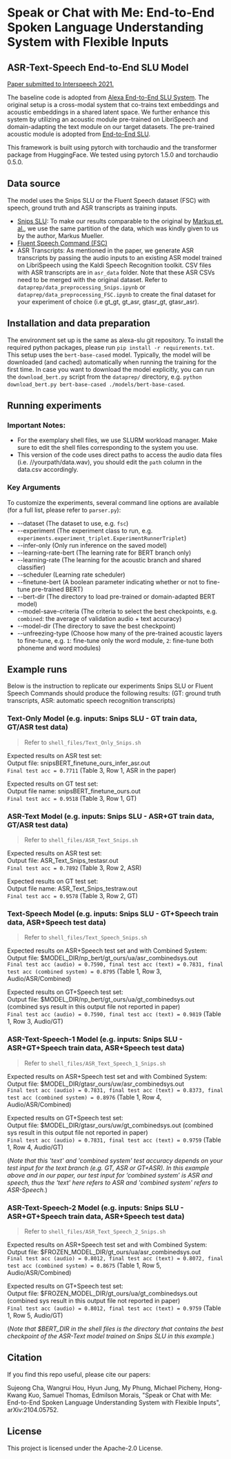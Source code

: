 # Speak or Chat with Me: End-to-End Spoken Language Understanding System with Flexible Inputs

## ASR-Text-Speech End-to-End SLU Model

[Paper submitted to Interspeech 2021.](https://arxiv.org/abs/2104.05752) 

The baseline code is adopted from [Alexa End-to-End SLU System](https://github.com/alexa/alexa-end-to-end-slu). 
The original setup is a cross-modal system that co-trains text embeddings and acoustic embeddings in a shared latent space.
We further enhance this system by utilizing an acoustic module pre-trained on LibriSpeech and domain-adapting the text module on our target datasets. The pre-trained acoustic module is adopted from [End-to-End SLU](https://github.com/lorenlugosch/end-to-end-SLU).

This framework is built using pytorch with torchaudio and the transformer package from HuggingFace.
We tested using pytorch 1.5.0 and torchaudio 0.5.0.

## Data source

The model uses the Snips SLU or the Fluent Speech dataset (FSC) with speech, ground truth and ASR transcripts as training inputs.
- [Snips SLU](https://arxiv.org/pdf/1810.12735.pdf): 
To make our results comparable to the original by [Markus et. al.](https://github.com/alexa/alexa-end-to-end-slu), we use the same partition of the data, which was kindly given to us by the author, Markus Mueller.
- [Fluent Speech Command (FSC)](https://zenodo.org/record/3509828#.YH8fauhKhPZ)
- ASR Transcripts: 
As mentioned in the paper, we generate ASR transcripts by passing the audio inputs to an existing ASR model trained on LibriSpeech using the Kaldi Speech Recognition toolkit. CSV files with ASR transcripts are in `asr_data` folder. Note that these ASR CSVs need to be merged with the original dataset. Refer to `dataprep/data_preprocessing_Snips.ipynb` or `dataprep/data_preprocessing_FSC.ipynb` to create the final dataset for your experiment of choice (i.e gt_gt, gt_asr, gtasr_gt, gtasr_asr).

## Installation and data preparation

The environment set up is the same as alexa-slu git repository.
To install the required python packages, please run `pip install -r requirements.txt`. This setup uses the `bert-base-cased` model.
Typically, the model will be downloaded (and cached) automatically when running the training for the first time.
In case you want to download the model explicitly, you can run the `download_bert.py` script from the `dataprep/` directory,
e.g. `python download_bert.py bert-base-cased ./models/bert-base-cased`. 


## Running experiments

### Important Notes:
- For the exemplary shell files, we use SLURM workload manager. Make sure to edit the shell files corresponding to the system you use.
- This version of the code uses direct paths to access the audio data files (i.e. //yourpath/data.wav), you should edit the `path` column in the data.csv accordingly.

### Key Arguments
To customize the experiments, several command line options are available (for a full list, please refer to `parser.py`):

* --dataset (The dataset to use, e.g. `fsc`)
* --experiment (The experiment class to run, e.g. `experiments.experiment_triplet.ExperimentRunnerTriplet`)
* --infer-only (Only run inference on the saved model)
* --learning-rate-bert (The learning rate for BERT branch only)
* --learning-rate (The learning for the acoustic branch and shared classifier)
* --scheduler (Learning rate scheduler)
* --finetune-bert (A boolean parameter indicating whether or not to fine-tune pre-trained BERT)
* --bert-dir (The directory to load pre-trained or domain-adapted BERT model)
* --model-save-criteria (The criteria to select the best checkpoints, e.g. `combined`: the average of validation audio + text accuracy)
* --model-dir (The directory to save the best checkpoint)
* --unfreezing-type (Choose how many of the pre-trained acoustic layers to fine-tune, e.g. `1`: fine-tune only the word module, `2`: fine-tune both phoneme and word modules)

## Example runs

Below is the instruction to replicate our experiments  Snips SLU or Fluent Speech Commands should produce the following results:
(GT: ground truth transcripts, ASR: automatic speech recognition transcripts)

### Text-Only Model (e.g. inputs: Snips SLU - GT train data, GT/ASR test data)

> Refer to `shell_files/Text_Only_Snips.sh`

Expected results on ASR test set: <br>
Output file: snipsBERT_finetune_ours_infer_asr.out <br>
`Final test acc = 0.7711` (Table 3, Row 1, ASR in the paper)

Expected results on GT test set:  <br>
Output file name: snipsBERT_finetune_ours.out <br>
`Final test acc = 0.9518` (Table 3, Row 1, GT)

### ASR-Text Model (e.g. inputs: Snips SLU - ASR+GT train data, GT/ASR test data)

> Refer to `shell_files/ASR_Text_Snips.sh`

Expected results on ASR test set: <br>
Output file: ASR_Text_Snips_testasr.out <br>
`Final test acc = 0.7892` (Table 3, Row 2, ASR)

Expected results on GT test set:  <br>
Output file name: ASR_Text_Snips_testraw.out <br>
`Final test acc = 0.9578` (Table 3, Row 2, GT)

### Text-Speech Model (e.g. inputs: Snips SLU - GT+Speech train data, ASR+Speech test data)

> Refer to `shell_files/Text_Speech_Snips.sh`

Expected results on ASR+Speech test set and with Combined System: <br>
Output file: $MODEL_DIR/np_bert/gt_ours/ua/asr_combinedsys.out <br>
`Final test acc (audio) = 0.7590, final test acc (text) = 0.7831, final test acc (combined system) = 0.8795` (Table 1, Row 3, Audio/ASR/Combined)

Expected results on GT+Speech test set: <br>
Output file: $MODEL_DIR/np_bert/gt_ours/ua/gt_combinedsys.out (combined sys result in this output file not reported in paper) <br>
`Final test acc (audio) = 0.7590, final test acc (text) = 0.9819` (Table 1, Row 3, Audio/GT)


### ASR-Text-Speech-1 Model (e.g. inputs: Snips SLU - ASR+GT+Speech train data, ASR+Speech test data)

> Refer to `shell_files/ASR_Text_Speech_1_Snips.sh`

Expected results on ASR+Speech test set and with Combined System:  <br>
Output file: $MODEL_DIR/gtasr_ours/uw/asr_combinedsys.out <br>
`Final test acc (audio) = 0.7831, final test acc (text) = 0.8373, final test acc (combined system) = 0.8976` (Table 1, Row 4, Audio/ASR/Combined)

Expected results on GT+Speech test set: <br>
Output file: $MODEL_DIR/gtasr_ours/uw/gt_combinedsys.out (combined sys result in this output file not reported in paper) <br>
`Final test acc (audio) = 0.7831, final test acc (text) = 0.9759` (Table 1, Row 4, Audio/GT)

(*Note that this 'text' and 'combined system' test accuracy depends on your test input for the text branch (e.g. GT, ASR or GT+ASR). 
In this example above and in our paper, our test input for ‘combined system’ is ASR and speech, thus the 'text' here refers to ASR and 'combined system' refers to ASR-Speech.*)

### ASR-Text-Speech-2 Model (e.g. inputs: Snips SLU - ASR+GT+Speech train data, ASR+Speech test data)

> Refer to `shell_files/ASR_Text_Speech_2_Snips.sh`

Expected results on ASR+Speech test set and with Combined System: <br>
Output file: $FROZEN_MODEL_DIR/gt_ours/ua/asr_combinedsys.out <br>
`Final test acc (audio) = 0.8012, final test acc (text) = 0.8072, final test acc (combined system) = 0.8675` (Table 1, Row 5, Audio/ASR/Combined)

Expected results on GT+Speech test set: <br>
Output file: $FROZEN_MODEL_DIR/gt_ours/ua/gt_combinedsys.out (combined sys result in this output file not reported in paper) <br>
`Final test acc (audio) = 0.8012, final test acc (text) = 0.9759` (Table 1, Row 5, Audio/GT)

(*Note that $BERT_DIR in the shell files is the directory that contains the best checkpoint of the ASR-Text model trained on Snips SLU in this example.*)

## Citation
If you find this repo useful, please cite our papers:

Sujeong Cha, Wangrui Hou, Hyun Jung, My Phung, Michael Picheny, Hong-Kwang Kuo, Samuel Thomas, Edmilson Morais, "Speak or Chat with Me: End-to-End Spoken Language Understanding System with Flexible Inputs", arXiv:2104.05752.

## License

This project is licensed under the Apache-2.0 License.
